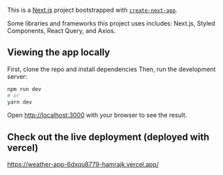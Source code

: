 This is a [Next.js](https://nextjs.org/) project bootstrapped with [`create-next-app`](https://github.com/vercel/next.js/tree/canary/packages/create-next-app).

Some libraries and frameworks this project uses includes: Next.js, Styled Components, React Query, and Axios.

## Viewing the app locally
First, clone the repo and install dependencies
Then, run the development server:

```bash
npm run dev
# or
yarn dev
```
Open [http://localhost:3000](http://localhost:3000) with your browser to see the result.

## Check out the live deployment (deployed with vercel)

https://weather-app-6dxqu8779-hamrajk.vercel.app/


